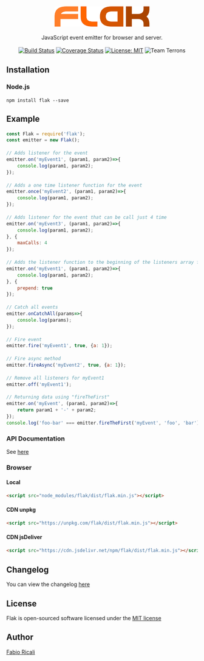 <div align="center">
<br/><br/>
<img width="250" src="https://raw.githubusercontent.com/fabioricali/flak/master/extra/logo.png" title="flak"/>
<br/><br/>
JavaScript event emitter for browser and server.
<br/><br/>
<a href="https://travis-ci.org/fabioricali/flak" target="_blank"><img src="https://travis-ci.org/fabioricali/flak.svg?branch=master" title="Build Status"/></a>
<a href="https://coveralls.io/github/fabioricali/flak?branch=master" target="_blank"><img src="https://coveralls.io/repos/github/fabioricali/flak/badge.svg?branch=master&1" title="Coverage Status"/></a>
<a href="https://opensource.org/licenses/MIT" target="_blank"><img src="https://img.shields.io/badge/License-MIT-yellow.svg" title="License: MIT"/></a>
<img src="https://img.shields.io/badge/team-terrons-orange.svg" title="Team Terrons"/>
</div>

## Installation

### Node.js
```
npm install flak --save
```

## Example
```javascript
const Flak = require('flak');
const emitter = new Flak();

// Adds listener for the event
emitter.on('myEvent1', (param1, param2)=>{
    console.log(param1, param2);
});

// Adds a one time listener function for the event 
emitter.once('myEvent2', (param1, param2)=>{
    console.log(param1, param2);
});

// Adds listener for the event that can be call just 4 time
emitter.on('myEvent3', (param1, param2)=>{
    console.log(param1, param2);
}, {
    maxCalls: 4
});

// Adds the listener function to the beginning of the listeners array for the event named myEvent1
emitter.on('myEvent1', (param1, param2)=>{
    console.log(param1, param2);
}, {
    prepend: true
});

// Catch all events
emitter.onCatchAll(params=>{
    console.log(params);
});

// Fire event
emitter.fire('myEvent1', true, {a: 1});

// Fire async method
emitter.fireAsync('myEvent2', true, {a: 1});

// Remove all listeners for myEvent1
emitter.off('myEvent1');

// Returning data using "fireTheFirst"
emitter.on('myEvent', (param1, param2)=>{
    return param1 + '-' + param2;
});
console.log('foo-bar' === emitter.fireTheFirst('myEvent', 'foo', 'bar')) //=> true;
```

### API Documentation
See <a href="https://github.com/fabioricali/flak/blob/master/api.md">here</a>

### Browser

#### Local
```html
<script src="node_modules/flak/dist/flak.min.js"></script>
```

#### CDN unpkg
```html
<script src="https://unpkg.com/flak/dist/flak.min.js"></script>
```

#### CDN jsDeliver
```html
<script src="https://cdn.jsdelivr.net/npm/flak/dist/flak.min.js"></script>
```

## Changelog
You can view the changelog <a target="_blank" href="https://github.com/fabioricali/flak/blob/master/CHANGELOG.md">here</a>

## License
Flak is open-sourced software licensed under the <a target="_blank" href="http://opensource.org/licenses/MIT">MIT license</a>

## Author
<a target="_blank" href="http://rica.li">Fabio Ricali</a>